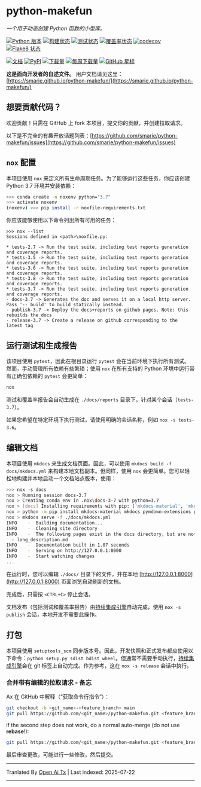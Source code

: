 ﻿
# python-makefun

*一个用于动态创建 Python 函数的小型库。*

[![Python 版本](https://img.shields.io/pypi/pyversions/makefun.svg)](https://pypi.python.org/pypi/makefun/) [![构建状态](https://github.com/smarie/python-makefun/actions/workflows/base.yml/badge.svg)](https://github.com/smarie/python-makefun/actions/workflows/base.yml) [![测试状态](https://smarie.github.io/python-makefun/reports/junit/junit-badge.svg?dummy=8484744)](https://smarie.github.io/python-makefun/reports/junit/report.html) [![覆盖率状态](https://smarie.github.io/python-makefun/reports/coverage/coverage-badge.svg?dummy=8484744)](https://smarie.github.io/python-makefun/reports/coverage/index.html) [![codecov](https://codecov.io/gh/smarie/python-makefun/branch/main/graph/badge.svg)](https://codecov.io/gh/smarie/python-makefun) [![Flake8 状态](https://smarie.github.io/python-makefun/reports/flake8/flake8-badge.svg?dummy=8484744)](https://smarie.github.io/python-makefun/reports/flake8/index.html)

[![文档](https://img.shields.io/badge/doc-latest-blue.svg)](https://smarie.github.io/python-makefun/) [![PyPI](https://img.shields.io/pypi/v/makefun.svg)](https://pypi.python.org/pypi/makefun/) [![下载量](https://pepy.tech/badge/makefun)](https://pepy.tech/project/makefun) [![每周下载量](https://pepy.tech/badge/makefun/week)](https://pepy.tech/project/makefun) [![GitHub 星标](https://img.shields.io/github/stars/smarie/python-makefun.svg)](https://github.com/smarie/python-makefun/stargazers)

**这是面向开发者的自述文件。** 用户文档请见这里：[https://smarie.github.io/python-makefun/](https://smarie.github.io/python-makefun/)

## 想要贡献代码？

欢迎贡献！只需在 GitHub 上 fork 本项目，提交你的贡献，并创建拉取请求。

以下是不完全的有趣开放话题列表：[https://github.com/smarie/python-makefun/issues](https://github.com/smarie/python-makefun/issues)

## `nox` 配置

本项目使用 `nox` 来定义所有生命周期任务。为了能够运行这些任务，你应该创建 Python 3.7 环境并安装依赖：


```bash
>>> conda create -n noxenv python="3.7"
>>> activate noxenv
(noxenv) >>> pip install -r noxfile-requirements.txt
```
你应该能够使用以下命令列出所有可用的任务：


```
>>> nox --list
Sessions defined in <path>\noxfile.py:

* tests-2.7 -> Run the test suite, including test reports generation and coverage reports.
* tests-3.5 -> Run the test suite, including test reports generation and coverage reports.
* tests-3.6 -> Run the test suite, including test reports generation and coverage reports.
* tests-3.8 -> Run the test suite, including test reports generation and coverage reports.
* tests-3.7 -> Run the test suite, including test reports generation and coverage reports.
- docs-3.7 -> Generates the doc and serves it on a local http server. Pass '-- build' to build statically instead.
- publish-3.7 -> Deploy the docs+reports on github pages. Note: this rebuilds the docs
- release-3.7 -> Create a release on github corresponding to the latest tag
```
## 运行测试和生成报告

该项目使用 `pytest`，因此在根目录运行 `pytest` 会在当前环境下执行所有测试。  
然而，手动管理所有依赖有些繁琐；使用 `nox` 在所有支持的 Python 环境中运行带有正确包依赖的 `pytest` 会更简单：

```bash
nox
```


测试和覆盖率报告会自动生成在 `./docs/reports` 目录下，针对某个会话（`tests-3.7`）。

如果您希望在特定环境下执行测试，请使用明确的会话名称，例如 `nox -s tests-3.6`。


## 编辑文档

本项目使用 `mkdocs` 来生成文档页面。因此，可以使用 `mkdocs build -f docs/mkdocs.yml` 来构建本地文档副本。但同样，使用 `nox` 会更简单。您可以轻松地构建并本地启动一个文档站点版本，使用：


```bash
>>> nox -s docs
nox > Running session docs-3.7
nox > Creating conda env in .nox\docs-3-7 with python=3.7
nox > [docs] Installing requirements with pip: ['mkdocs-material', 'mkdocs', 'pymdown-extensions', 'pygments']
nox > python -m pip install mkdocs-material mkdocs pymdown-extensions pygments
nox > mkdocs serve -f ./docs/mkdocs.yml
INFO    -  Building documentation...
INFO    -  Cleaning site directory
INFO    -  The following pages exist in the docs directory, but are not included in the "nav" configuration:
  - long_description.md
INFO    -  Documentation built in 1.07 seconds
INFO    -  Serving on http://127.0.0.1:8000
INFO    -  Start watching changes
...
```


在运行时，您可以编辑 `./docs/` 目录下的文件，并在本地 [http://127.0.0.1:8000](http://127.0.0.1:8000) 页面浏览自动刷新的文档。

完成后，只需按 `<CTRL+C>` 停止会话。

文档发布（包括测试和覆盖率报告）由[持续集成引擎](https://github.com/smarie/python-makefun/actions)自动完成，使用 `nox -s publish` 会话，本地开发不需要此操作。

## 打包

本项目使用 `setuptools_scm` 同步版本号。因此，开发快照和正式发布都应使用以下命令：`python setup.py sdist bdist_wheel`。但通常不需要手动执行，[持续集成引擎](https://github.com/smarie/python-makefun/actions)会在 git 标签上自动完成。作为参考，这在 `nox -s release` 会话中执行。

### 合并带有编辑的拉取请求 - 备忘

Ax 在 GitHub 中解释（“获取命令行指令”）：


```bash
git checkout -b <git_name>-<feature_branch> main
git pull https://github.com/<git_name>/python-makefun.git <feature_branch> --no-commit --ff-only
```
if the second step does not work, do a normal auto-merge (do not use **rebase**!):


```bash
git pull https://github.com/<git_name>/python-makefun.git <feature_branch> --no-commit
```
最后审查更改，可能进行一些修改，然后提交。



---

Tranlated By [Open Ai Tx](https://github.com/OpenAiTx/OpenAiTx) | Last indexed: 2025-07-22

---
